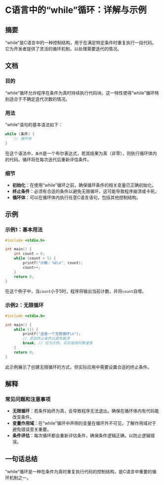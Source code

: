 <!--
Meta Description: # C语言中的“while”循环：详解与示例 ## 摘要 “while”是C语言中的一种控制结构，用于在满足特定条件时重复执行一段代码。它为开发者提供了灵活的循环机制，以处理需要迭代的情况。 ## 文档 ### 目的 “while”循环允许程序在条件为真时持续执行代码块。这一特性使得“while”循...
Meta Keywords: while, count, int, 循环体, include
-->

# C语言中的“while”循环：详解与示例

## 摘要
“while”是C语言中的一种控制结构，用于在满足特定条件时重复执行一段代码。它为开发者提供了灵活的循环机制，以处理需要迭代的情况。

## 文档
### 目的
“while”循环允许程序在条件为真时持续执行代码块。这一特性使得“while”循环特别适合于不确定迭代次数的情况。

### 用法
“while”语句的基本语法如下：
```c
while (条件) {
    // 循环体
}
```
在这个语法中，`条件`是一个布尔表达式，若其结果为真（非零），则执行循环体内的代码。循环将在每次迭代后重新评估条件。

### 细节
- **初始化**：在使用“while”循环之前，确保循环条件的相关变量已正确初始化。
- **终止条件**：必须有合适的条件以避免无限循环，这可能导致程序崩溃或卡死。
- **循环体**：可以在循环体内执行任意C语言语句，包括其他控制结构。

## 示例
### 示例1：基本用法
```c
#include <stdio.h>

int main() {
    int count = 0;
    while (count < 5) {
        printf("计数: %d\n", count);
        count++;
    }
    return 0;
}
```
在这个例子中，当`count`小于5时，程序将输出当前计数，并将`count`自增。

### 示例2：无限循环
```c
#include <stdio.h>

int main() {
    while (1) {
        printf("这是一个无限循环\n");
        // 添加终止条件以避免崩溃
        break; // 仅为示例，实际使用时需谨慎
    }
    return 0;
}
```
此示例展示了创建无限循环的方式，但实际应用中需要设置合适的终止条件。

## 解释
### 常见问题和注意事项
- **无限循环**：若条件始终为真，会导致程序无法退出。确保在循环体内有代码能改变条件。
- **变量作用域**：在“while”循环中声明的变量在循环外不可见，了解作用域对于避免错误至关重要。
- **条件评估**：每次循环都会重新评估条件，确保条件逻辑正确，以防止逻辑错误。

## 一句话总结
“while”循环是一种在条件为真时重复执行代码的控制结构，是C语言中重要的循环机制之一。